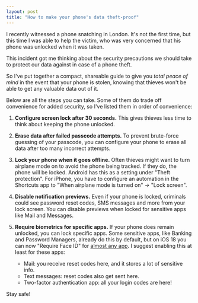 ```yaml
---
layout: post
title: "How to make your phone's data theft-proof"
---
```


I recently witnessed a phone snatching in London. It's not the first time, but
this time I was able to help the victim, who was very concerned that his phone
was unlocked when it was taken.

This incident got me thinking about the security precautions we should take to
protect our data against in case of a phone theft.

So I've put together a compact, shareable guide to give you _total peace of
mind_ in the event that your phone is stolen, knowing that thieves won't be
able to get any valuable data out of it.

Below are all the steps you can take. Some of them do trade off convenience for
added security, so I've listed them in order of convenience:

1. **Configure screen lock after 30 seconds.** This gives thieves less time to
   think about keeping the phone unlocked.

2. **Erase data after failed passcode attempts.** To prevent brute-force
   guessing of your passcode, you can configure your phone to erase all data
   after too many incorrect attempts.

3. **Lock your phone when it goes offline.** Often thieves might want to turn
   airplane mode on to avoid the phone being tracked. If they do, the phone will
   be locked. Android has this as a setting under "Theft protection". For
   iPhone, you have to configure an automation in the Shortcuts app to "When
   airplane mode is turned on" → "Lock screen".

4. **Disable notification previews.** Even if your phone is locked, criminals
   could see password reset codes, SMS messages and more from your lock screen.
   You can disable previews when locked for sensitive apps like Mail and Messages.

5. **Require biometrics for specific apps.** If your phone does remain
   unlocked, you can lock specific apps. Some sensitive apps, like Banking and
   Password Managers, already do this by default, but on iOS 18 you can now
   "Require Face ID" for [almost any app](https://support.apple.com/en-gb/guide/iphone/iph00f208d05/ios).
   I suggest enabling this at least for these apps:
     - Mail: you receive reset codes here, and it stores a lot of sensitive info.
     - Text messages: reset codes also get sent here.
     - Two-factor authentication app: all your login codes are here!

Stay safe!

